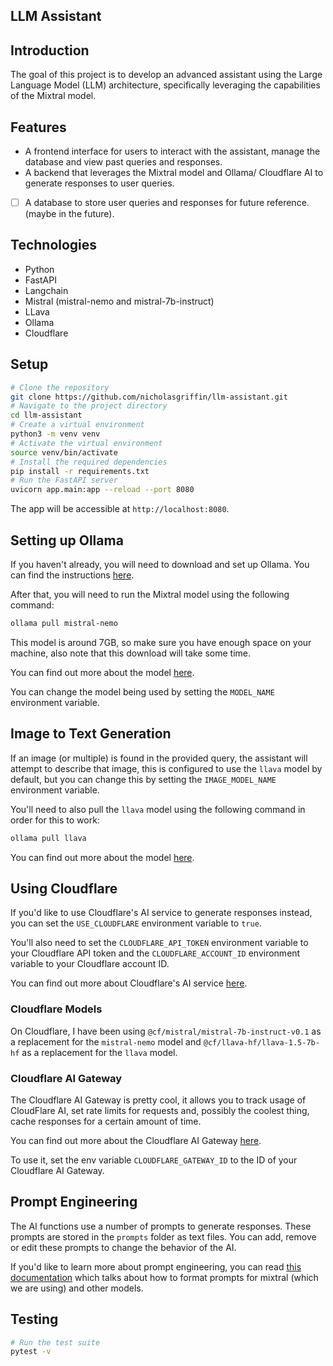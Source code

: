 ## LLM Assistant

## Introduction
The goal of this project is to develop an advanced assistant using the Large Language Model (LLM) architecture, specifically leveraging the capabilities of the Mixtral model.

## Features

- A frontend interface for users to interact with the assistant, manage the database and view past queries and responses.
- A backend that leverages the Mixtral model and Ollama/ Cloudflare AI to generate responses to user queries.
- [ ] A database to store user queries and responses for future reference. (maybe in the future).

## Technologies

- Python
- FastAPI
- Langchain
- Mistral (mistral-nemo and mistral-7b-instruct)
- LLava
- Ollama
- Cloudflare

## Setup

```bash
# Clone the repository
git clone https://github.com/nicholasgriffin/llm-assistant.git
# Navigate to the project directory
cd llm-assistant
# Create a virtual environment
python3 -m venv venv
# Activate the virtual environment
source venv/bin/activate
# Install the required dependencies
pip install -r requirements.txt
# Run the FastAPI server
uvicorn app.main:app --reload --port 8080
```

The app will be accessible at `http://localhost:8080`.

## Setting up Ollama

If you haven't already, you will need to download and set up Ollama. You can find the instructions [here](https://github.com/ollama/ollama/blob/main/README.md#quickstart).

After that, you will need to run the Mixtral model using the following command:

```bash
ollama pull mistral-nemo
```

This model is around 7GB, so make sure you have enough space on your machine, also note that this download will take some time.

You can find out more about the model [here](https://ollama.com/library/mixtral-nemo).

You can change the model being used by setting the `MODEL_NAME` environment variable.

## Image to Text Generation

If an image (or multiple) is found in the provided query, the assistant will attempt to describe that image, this is configured to use the `llava` model by default, but you can change this by setting the `IMAGE_MODEL_NAME` environment variable.

You'll need to also pull the `llava` model using the following command in order for this to work:

```bash
ollama pull llava
```

You can find out more about the model [here](https://ollama.com/library/llava).

## Using Cloudflare

If you'd like to use Cloudflare's AI service to generate responses instead, you can set the `USE_CLOUDFLARE` environment variable to `true`.

You'll also need to set the `CLOUDFLARE_API_TOKEN` environment variable to your Cloudflare API token and the `CLOUDFLARE_ACCOUNT_ID` environment variable to your Cloudflare account ID.

You can find out more about Cloudflare's AI service [here](https://developers.cloudflare.com/ai/).

### Cloudflare Models

On Cloudflare, I have been using `@cf/mistral/mistral-7b-instruct-v0.1` as a replacement for the `mistral-nemo` model and `@cf/llava-hf/llava-1.5-7b-hf` as a replacement for the `llava` model.

### Cloudflare AI Gateway

The Cloudflare AI Gateway is pretty cool, it allows you to track usage of CloudFlare AI, set rate limits for requests and, possibly the coolest thing, cache responses for a certain amount of time.

You can find out more about the Cloudflare AI Gateway [here](https://developers.cloudflare.com/ai-gateway/).

To use it, set the env variable `CLOUDFLARE_GATEWAY_ID` to the ID of your Cloudflare AI Gateway.

## Prompt Engineering

The AI functions use a number of prompts to generate responses. These prompts are stored in the `prompts` folder as text files. You can add, remove or edit these prompts to change the behavior of the AI.

If you'd like to learn more about prompt engineering, you can read [this documentation](https://www.promptingguide.ai/models/mixtral) which talks about how to format prompts for mixtral (which we are using) and other models.

## Testing

```bash
# Run the test suite
pytest -v
```
